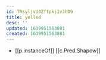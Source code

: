 ```yaml
---
id: TRsyljvU3Zftpkj1v3hD9
title: yelled
desc: ''
updated: 1639951563081
created: 1639951563081
---
```


- [[p.instanceOf]] [[c.Pred.Shapow]]



